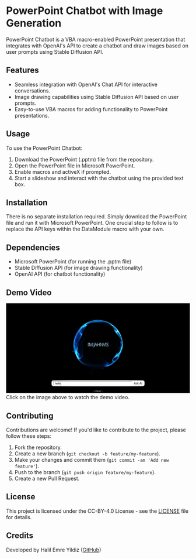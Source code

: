 # PowerPoint Chatbot with Image Generation

PowerPoint Chatbot is a VBA macro-enabled PowerPoint presentation that integrates with OpenAI's API to create a chatbot and draw images based on user prompts using Stable Diffusion API.

## Features

- Seamless integration with OpenAI's Chat API for interactive conversations.
- Image drawing capabilities using Stable Diffusion API based on user prompts.
- Easy-to-use VBA macros for adding functionality to PowerPoint presentations.

## Usage

To use the PowerPoint Chatbot:

1. Download the PowerPoint (.pptm) file from the repository.
2. Open the PowerPoint file in Microsoft PowerPoint.
3. Enable macros and activeX if prompted.
4. Start a slideshow and interact with the chatbot using the provided text box.

## Installation

There is no separate installation required. Simply download the PowerPoint file and run it with Microsoft PowerPoint.
One crucial step to follow is to replace the API keys within the DataModule macro with your own.

## Dependencies

- Microsoft PowerPoint (for running the .pptm file)
- Stable Diffusion API (for image drawing functionality)
- OpenAI API (for chatbot functionality)

## Demo Video
[![Watch the video](JAHNVIS_v1_preview.png?raw=true)](https://youtu.be/P0Z648IYQIE)
Click on the image above to watch the demo video.

## Contributing

Contributions are welcome! If you'd like to contribute to the project, please follow these steps:

1. Fork the repository.
2. Create a new branch (`git checkout -b feature/my-feature`).
3. Make your changes and commit them (`git commit -am 'Add new feature'`).
4. Push to the branch (`git push origin feature/my-feature`).
5. Create a new Pull Request.

## License

This project is licensed under the CC-BY-4.0 License - see the [LICENSE](LICENSE) file for details.

## Credits

Developed by Halil Emre Yildiz ([GitHub](https://github.com/JahnStar))

